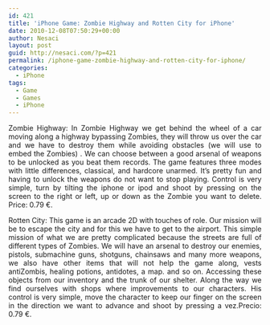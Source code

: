 ```yaml
---
id: 421
title: 'iPhone Game: Zombie Highway and Rotten City for iPhone'
date: 2010-12-08T07:50:29+00:00
author: Nesaci
layout: post
guid: http://nesaci.com/?p=421
permalink: /iphone-game-zombie-highway-and-rotten-city-for-iphone/
categories:
  - iPhone
tags:
  - Game
  - Games
  - iPhone
---
```

<p style="text-align: justify;">
  Zombie Highway: In Zombie Highway we get behind the wheel of a car moving along a highway bypassing Zombies, they will throw us over the car and we have to destroy them while avoiding obstacles (we will use to embed the Zombies) . We can choose between a good arsenal of weapons to be unlocked as you beat them records. The game features three modes with little differences, classical, and hardcore unarmed. It&#8217;s pretty fun and having to unlock the weapons do not want to stop playing. Control is very simple, turn by tilting the iphone or ipod and shoot by pressing on the screen to the right or left, up or down as the Zombie you want to delete. Price: 0.79 €.
</p>

<p style="text-align: justify;">
  Rotten City: This game is an arcade 2D with touches of role. Our mission will be to escape the city and for this we have to get to the airport. This simple mission of what we are pretty complicated because the streets are full of different types of Zombies. We will have an arsenal to destroy our enemies, pistols, submachine guns, shotguns, chainsaws and many more weapons, we also have other items that will not help the game along, vests antiZombis, healing potions, antidotes, a map. and so on. Accessing these objects from our inventory and the trunk of our shelter. Along the way we find ourselves with shops where improvements to our characters. His control is very simple, move the character to keep our finger on the screen in the direction we want to advance and shoot by pressing a vez.Precio: 0.79 €.
</p>